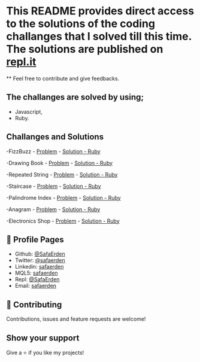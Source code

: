 # This README provides direct access to the solutions of the coding challanges that I solved till this time. The solutions are published on [repl.it](https://repl.it/@SafaErden)

** Feel free to contribute and give feedbacks.

## The challanges are solved by using;

- Javascript,
- Ruby.

## Challanges and Solutions

-FizzBuzz - [Problem](https://www.hackerrank.com/challenges/fizzbuzz/problem) - [Solution - Ruby](https://repl.it/@SafaErden/FizzBuzz)

-Drawing Book - [Problem](https://www.hackerrank.com/challenges/drawing-book/problem) - [Solution - Ruby](https://repl.it/@SafaErden/Drawing-Book)

-Repeated String - [Problem](https://www.hackerrank.com/challenges/repeated-string/problem) - [Solution - Ruby](https://repl.it/@SafaErden/Repeated-String)

-Staircase - [Problem](https://www.hackerrank.com/challenges/staircase/problem) - [Solution - Ruby](https://repl.it/@SafaErden/Staircase)

-Palindrome Index - [Problem](https://www.hackerrank.com/challenges/palindrome-index/problem) - [Solution - Ruby](https://repl.it/@SafaErden/Palindrome-Index)

-Anagram - [Problem](https://www.hackerrank.com/challenges/anagram/problem) - [Solution - Ruby](https://repl.it/@SafaErden/Anagram)

-Electronics Shop - [Problem](https://www.hackerrank.com/challenges/electronics-shop/problem) - [Solution - Ruby](https://repl.it/@SafaErden/Electronics-Shop)




## 👤 Profile Pages

- Github: [@SafaErden](https://github.com/SafaErden)
- Twitter: [@safaerden](https://twitter.com/safaerden)
- Linkedin: [safaerden](https://www.linkedin.com/in/safaerden/)
- MQL5: [safaerden](https://www.mql5.com/en/users/safaerden)
- Repl: [@SafaErden](https://repl.it/@SafaErden)
- Email: [safaerden](mailto:safaerden@gmail.com)


## 🤝 Contributing

Contributions, issues and feature requests are welcome!

## Show your support

Give a ⭐️ if you like my projects!

